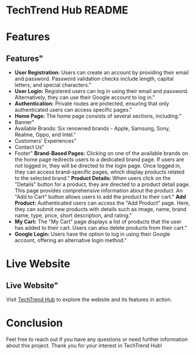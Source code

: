 # TechTrend Hub README

# Features
## Features"
  - **User Registration:** Users can create an account by providing their email and password. Password validation checks include length, capital letters, and special characters."
  - **User Login:** Registered users can log in using their email and password. Alternatively, they can use their Google account to log in."
  - **Authentication:** Private routes are protected, ensuring that only authenticated users can access specific pages."
  - **Home Page:** The home page consists of several sections, including:"
  - Banner"
  - Available Brands: Six renowned brands - Apple, Samsung, Sony, Realme, Oppo, and Intel."
  - Customers' Experiences"
  - Contact Us"
  - Footer"
**Brand-Based Pages:** Clicking on one of the available brands on the home page redirects users to a dedicated brand page. If users are not logged in, they will be directed to the login page. Once logged in, they can access brand-specific pages, which display products related to the selected brand."
**Product Details:** When users click on the \"Details\" button for a product, they are directed to a product detail page. This page provides comprehensive information about the product. An \"Add to Cart\" button allows users to add the product to their cart."
**Add Product:** Authenticated users can access the \"Add Product\" page. Here, they can submit new products with details such as image, name, brand name, type, price, short description, and rating."
  - **My Cart:** The \"My Cart\" page displays a list of products that the user has added to their cart. Users can also delete products from their cart."
  - **Google Login:** Users have the option to log in using their Google account, offering an alternative login method."

# Live Website

## Live Website"
Visit [TechTrend Hub](https://techtrend-hub.web.app/) to explore the website and its features in action.

# Conclusion

Feel free to reach out if you have any questions or need further information about this project. Thank you for your interest in TechTrend Hub!
